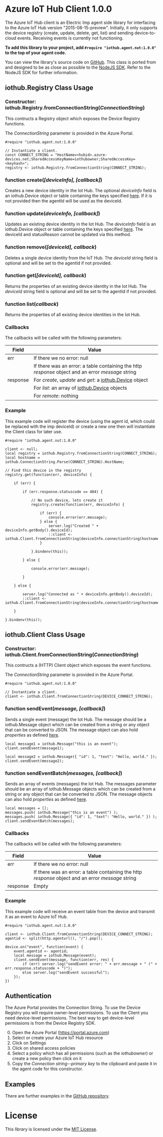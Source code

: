 # Azure IoT Hub Client 1.0.0 

The Azure IoT Hub client is an Electric Imp agent side library for interfacing to the Azure IoT Hub version "2015-08-15-preview". Initially, it only supports the device registry (create, update, delete, get, list) and sending device-to-cloud events. Receiving events is currently not functioning.

**To add this library to your project, add `#require "iothub.agent.nut:1.0.0"` to the top of your agent code.**

You can view the library's source code on [GitHub](https://github.com/electricimp/AzureIoTHub/tree/v1.0.0).
This class is ported from and designed to be as close as possible to the [NodeJS SDK](https://github.com/Azure/azure-iot-sdks/blob/master/node/). Refer to the NodeJS SDK for further information.

## iothub.Registry Class Usage

### Constructor: iothub.Registry.fromConnectionString(*ConnectionString*)

This contructs a Registry object which exposes the Device Registry functions.

The *ConnectionString* parameter is provided in the Azure Portal. 

```squirrel
#require "iothub.agent.nut:1.0.0"

// Instantiate a client.
const CONNECT_STRING = "HostName=<hubid>.azure-devices.net;SharedAccessKeyName=iothubowner;SharedAccessKey=<keyhash>";
registry <- iothub.Registry.fromConnectionString(CONNECT_STRING);
```

### function create(*[deviceInfo], [callback]*)

Creates a new device identity in the Iot Hub. The optional *deviceInfo* field is an iothub.Device object or table containing the keys specified [here](https://msdn.microsoft.com/en-us/library/mt548493.aspx). If it is not provided then the agentId will be used as the deviceId.

### function update(*deviceInfo, [callback]*)

Updates an existing device identity in the Iot Hub. The *deviceInfo* field is an iothub.Device object or table containing the keys specified [here](https://msdn.microsoft.com/en-us/library/mt548488.aspx). The deviceId and statusReason cannot be updated via this method.

### function remove(*[deviceId], callback*)

Deletes a single device identity from the IoT Hub. The *deviceId* string field is optional and will be set to the agentId if not provided.

### function get(*[deviceId], callback*)

Returns the properties of an existing device identity in the Iot Hub. The *deviceId* string field is optional and will be set to the agentId if not provided.

### function list(*callback*)

Returns the properties of all existing device identities in the Iot Hub.

### Callbacks

The callbacks will be called with the following parameters:

|   Field     |  Value                                                                                              |
|-------------|-----------------------------------------------------------------------------------------------------|
|   err       |  If there we no error: null                                                                         |
|             |  If there was an error: a table containing the http *response* object and an error *message* string |
|   response  |  For *create*, *update* and *get*: a [iothub.Device](https://msdn.microsoft.com/en-us/library/mt548491.aspx) object                                           |
|             |  For *list*: an array of [iothub.Device](https://msdn.microsoft.com/en-us/library/mt548491.aspx) objects                                                      |
|             |  For *remote*: nothing                                                                              |


### Example

This example code will register the device (using the agent id, which could be replaced with the imp deviceId) or create a new one then will instantiate the Client class for later use.

```squirrel
#require "iothub.agent.nut:1.0.0"

client <- null;
local registry = iothub.Registry.fromConnectionString(CONNECT_STRING);
local hostname = iothub.ConnectionString.Parse(CONNECT_STRING).HostName;

// Find this device in the registry
registry.get(function(err, deviceInfo) {

    if (err) {

        if (err.response.statuscode == 404) {
            
            // No such device, lets create it
            registry.create(function(err, deviceInfo) {
                
                if (err) {  
                    console.error(err.message);
                } else {
                    server.log("Created " + deviceInfo.getBody().deviceId);
                    ::client <- iothub.Client.fromConnectionString(deviceInfo.connectionString(hostname));
                }

            }.bindenv(this));

        } else {
            
            console.error(err.message);
            
        }

    } else {

        server.log("Connected as " + deviceInfo.getBody().deviceId);
        ::client <- iothub.Client.fromConnectionString(deviceInfo.connectionString(hostname));
        
    }

}.bindenv(this));

```

## iothub.Client Class Usage

### Constructor: iothub.Client.fromConnectionString(*ConnectionString*)

This contructs a (HTTP) Client object which exposes the event functions.

The *ConnectionString* parameter is provided in the Azure Portal. 

```squirrel
#require "iothub.agent.nut:1.0.0"

// Instantiate a client.
client <- iothub.Client.fromConnectionString(DEVICE_CONNECT_STRING);
```

### function sendEvent(*message, [callback]*)

Sends a single event (message) the Iot Hub. The message should be a iothub.Message object which can be created from a string or any object that can be converted to JSON. The message object can also hold *properties* as defined [here](https://msdn.microsoft.com/en-us/library/mt590784.aspx).

```squirrel
local message1 = iothub.Message("this is an event");
client.sendEvent(message1);

local message2 = iothub.Message({ "id": 1, "text": "Hello, world." });
client.sendEvent(message2);
```

### function sendEventBatch(*messages, [callback]*)

Sends an array of events (messages) the Iot Hub. The messages parameter should be an array of iothub.Message objects which can be created from a string or any object that can be converted to JSON. The message objects can also hold *properties* as defined [here](https://msdn.microsoft.com/en-us/library/mt590784.aspx).

```squirrel
local messages = [];
messages.push( iothub.Message("this is an event") );
messages.push( iothub.Message({ "id": 1, "text": "Hello, world." }) );
client.sendEventBatch(messages);
```

### Callbacks

The callbacks will be called with the following parameters:

|   Field     |  Value                                                                                              |
|-------------|-----------------------------------------------------------------------------------------------------|
|   err       |  If there we no error: null                                                                         |
|             |  If there was an error: a table containing the http *response* object and an error *message* string |
|   response  |  Empty                                                                                              |


### Example

This example code will receive an event table from the device and transmit it as an event to Azure IoT Hub.

```squirrel
#require "iothub.agent.nut:1.0.0"

client <- iothub.Client.fromConnectionString(DEVICE_CONNECT_STRING);
agentid <- split(http.agenturl(), "/").pop();

device.on("event", function(event) {
    event.agentid <- agentid;
    local message = iothub.Message(event);
    client.sendEvent(message, function(err, res) {
        if (err) server.log("sendEvent error: " + err.message + " (" + err.response.statuscode + ")");
        else server.log("sendEvent successful");
    });
})
```

## Authentication

The Azure Portal provides the Connection String. To use the Device Registry you will require owner-level permissions. To use the Client you need device-level permissions. The best way to get device-level permissions is from the Device Registry SDK.

0. Open the Azure Portal (https://portal.azure.com)
0. Select or create your Azure IoT Hub resource
0. Click on Settings 
0. Click on shared access policies
0. Select a policy which has all permissions (such as the *iothubowner*) or create a new policy then click on it
0. Copy the *Connection string--primary key* to the clipboard and paste it in the agent code for this constructor.

## Examples

There are further examples in the [GitHub repository](https://github.com/electricimp/AzureIoTHub/tree/v1.0.0).

# License

This library is licensed under the [MIT License](./LICENSE.txt).
